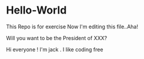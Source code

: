 # Hello-World
This Repo is for exercise
Now I'm editing this file..Aha!

Will you want to be the President of XXX?

Hi everyone ! I'm jack .
I like coding 
free
